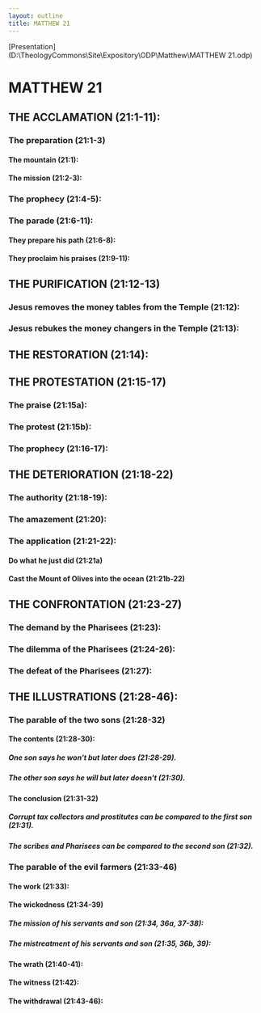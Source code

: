 ```yaml
---
layout: outline
title: MATTHEW 21
---
```

[Presentation](D:\TheologyCommons\Site\Expository\ODP\Matthew\MATTHEW 21.odp)
# MATTHEW 21
## THE ACCLAMATION (21:1-11): 
###  The preparation (21:1-3) 
####  The mountain (21:1): 
####  The mission (21:2-3): 
###  The prophecy (21:4-5): 
###  The parade (21:6-11): 
####  They prepare his path (21:6-8): 
####  They proclaim his praises (21:9-11): 
## THE PURIFICATION (21:12-13) 
###  Jesus removes the money tables from the Temple (21:12): 
###  Jesus rebukes the money changers in the Temple (21:13): 
## THE RESTORATION (21:14): 
## THE PROTESTATION (21:15-17) 
###  The praise (21:15a): 
###  The protest (21:15b): 
###  The prophecy (21:16-17): 
## THE DETERIORATION (21:18-22) 
###  The authority (21:18-19): 
###  The amazement (21:20): 
###  The application (21:21-22): 
####  Do what he just did (21:21a) 
####  Cast the Mount of Olives into the ocean (21:21b-22) 
## THE CONFRONTATION (21:23-27) 
###  The demand by the Pharisees (21:23): 
###  The dilemma of the Pharisees (21:24-26): 
###  The defeat of the Pharisees (21:27): 
## THE ILLUSTRATIONS (21:28-46): 
###  The parable of the two sons (21:28-32) 
####  The contents (21:28-30): 
#####  One son says he won\'t but later does (21:28-29). 
#####  The other son says he will but later doesn\'t (21:30). 
####  The conclusion (21:31-32) 
#####  Corrupt tax collectors and prostitutes can be compared to the first son (21:31). 
#####  The scribes and Pharisees can be compared to the second son (21:32). 
###  The parable of the evil farmers (21:33-46) 
####  The work (21:33): 
####  The wickedness (21:34-39) 
#####  The mission of his servants and son (21:34, 36a, 37-38): 
#####  The mistreatment of his servants and son (21:35, 36b, 39): 
####  The wrath (21:40-41): 
####  The witness (21:42): 
####  The withdrawal (21:43-46): 
